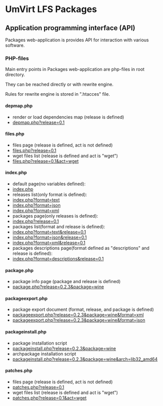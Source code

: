 # UmVirt LFS Packages

## Application programming interface (API)

Packages web-application is provides API for interaction with various software.

### PHP-files

Main entry points in Packages web-application are php-files in root directory.

They can be reached directly or with rewrite engine.

Rules for rewrite engine is stored in ".htacces" file.

#### depmap.php

- render or load dependencies map (release is defined)
 - [depmap.php?release=0.1](depmap.php?release=0.1)

#### files.php

- files page (release is defined, act is not defined)
 - [files.php?release=0.1](files.php?release=0.1)
- wget files list  (release is defined and act is "wget")
 - [files.php?release=0.1&act=wget](files.php?release=0.1&act=wget)
    
#### index.php

- default page(no variables defined):
 - [index.php](index.php)
- releases list(only format is defined):
 - [index.php?format=text](index.php?format=text)
 - [index.php?format=json](index.php?format=json)
 - [index.php?format=xml](index.php?format=xml)
- packages page(only releases is defined):
 - [index.php?release=0.1](index.php?release=0.1)
- packages list(format and release is defined):
 - [index.php?format=text&release=0.1](index.php?format=text&release=0.1)
 - [index.php?format=json&release=0.1](index.php?format=json&release=0.1)
 - [index.php?format=xml&release=0.1](index.php?format=xml&release=0.1)
- packages descriptions page(format defined as "descriptions" and release is defined):
 - [index.php?format=descriptions&release=0.1](index.php?format=descriptions&release=0.1)

#### package.php

- package info page (package and release is defined)
 - [package.php?release=0.2.3&package=wine](package.php?release=0.2.3&package=wine)

#### packageexport.php

- package export document (format, release, and package is defined)
 - [packageexport.php?release=0.2.3&package=wine&format=xml](packageexport.php?release=0.2.3&package=wine&format=xml)
 - [packageexport.php?release=0.2.3&package=wine&format=json](packageexport.php?release=0.2.3&package=wine&format=json)

#### packageinstall.php

- package installation script
 - [packageinstall.php?release=0.2.3&package=wine](packageinstall.php?release=0.2.3&package=wine)
- archpackage installation script
 - [packageinstall.php?release=0.2.3&package=wine&arch=lib32_amd64](packageinstall.php?release=0.2.3&package=wine&arch=lib32_amd64)

#### patches.php

- files page (release is defined, act is not defined)
 - [patches.php?release=0.1](patches.php?release=0.1)
- wget files list  (release is defined and act is "wget")
 - [patches.php?release=0.1&act=wget](patches.php?release=0.1&act=wget)

